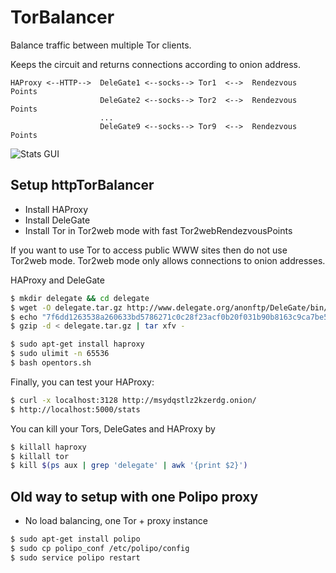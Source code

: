 TorBalancer
===========

Balance traffic between multiple Tor clients.

Keeps the circuit and returns connections according to onion address.

```
HAProxy <--HTTP-->  DeleGate1 <--socks--> Tor1  <-->  Rendezvous Points
                    DeleGate2 <--socks--> Tor2  <-->  Rendezvous Points
                    ...
                    DeleGate9 <--socks--> Tor9  <-->  Rendezvous Points
```

![Stats GUI](https://github.com/ahmia/TorBalancer/blob/master/stats.png)


Setup httpTorBalancer
---------------------

- Install HAProxy
- Install DeleGate
- Install Tor in Tor2web mode with fast Tor2webRendezvousPoints

If you want to use Tor to access public WWW sites then do not use Tor2web mode. Tor2web mode only allows connections to onion addresses.

HAProxy and DeleGate

```sh
$ mkdir delegate && cd delegate
$ wget -O delegate.tar.gz http://www.delegate.org/anonftp/DeleGate/bin/linux/9.9.13/linux2.6-dg9_9_13.tar.gz
$ echo "7f6dd1263538a260633bd5786271c0c28f23acf0b20f031b90b8163c9ca7be50  delegate.tar.gz" | sha256sum -c
$ gzip -d < delegate.tar.gz | tar xfv -
```

```sh
$ sudo apt-get install haproxy
$ sudo ulimit -n 65536
$ bash opentors.sh
```

Finally, you can test your HAProxy:

```sh
$ curl -x localhost:3128 http://msydqstlz2kzerdg.onion/
$ http://localhost:5000/stats
```

You can kill your Tors, DeleGates and HAProxy by

```sh
$ killall haproxy
$ killall tor
$ kill $(ps aux | grep 'delegate' | awk '{print $2}')
```

Old way to setup with one Polipo proxy
--------------------------------------

- No load balancing, one Tor + proxy instance

```sh
$ sudo apt-get install polipo
$ sudo cp polipo_conf /etc/polipo/config
$ sudo service polipo restart
```
